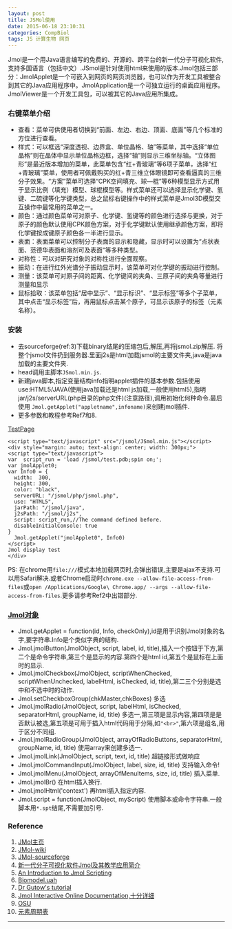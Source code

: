 ```yaml
---
layout: post
title: JSMol使用
date: 2015-06-18 23:10:31
categories: CompBiol
tags: JS 计算生物 网页
---
```

Jmol是一个用Java语言编写的免费的、开源的、跨平台的新一代分子可视化软件,支持多国语言（包括中文）.JSmol是针对使用html来使用的版本.Jmol包括三部分：JmolApplet是一个可嵌入到网页的网页浏览器，也可以作为开发工具被整合到其它的Java应用程序中。JmolApplication是一个可独立运行的桌面应用程序。JmolViewer是一个开发工具包，可以被其它的Java应用所集成。

### 右键菜单介绍
- 查看：菜单可供使用者切换到“前面、左边、右边、顶面、底面”等几个标准的方位进行查看。
- 样式：可以框选“深度透视、边界盒、单位晶格、轴”等菜单，其中选择“单位晶格”则在晶体中显示单位晶格边框，选择“轴”则显示三维坐标轴。“立体图形”是最近版本增加的菜单，此菜单包含“红+青玻璃”等6项子菜单，选择“红+青玻璃”菜单，使用者可佩戴购买的红+青三维立体眼镜即可查看逼真的三维分子效果。“方案”菜单可选择“CPK空间填充、球—棍”等6种模型显示方式用于显示比例（填充）模型、球棍模型等。样式菜单还可以选择显示化学键、氢键、二硫键等化学键类型，总之鼠标右键操作中的样式菜单是Jmol3D模型交互操作中最常用的菜单之一。
- 颜色：通过颜色菜单可对原子、化学键、氢键等的颜色进行选择与更换，对于原子的颜色默认使用CPK颜色方案，对于化学键默认使用继承颜色方案，即将化学键按成键原子颜色各一半进行显示。
- 表面：表面菜单可以控制分子表面的显示和隐藏，显示时可以设置为“点状表面、范德华表面和溶剂可及表面”等多种类型。
- 对称性：可以对研究对象的对称性进行全面观察。
- 振动：在进行红外光谱分子振动显示时，该菜单可对化学键的振动进行控制。
- 测量：该菜单可对原子间的距离、化学键间的夹角、三原子间的夹角等量进行测量和显示
- 鼠标拾取：该菜单包括“居中显示”、“显示标识”、“显示标签”等多个子菜单，其中点击“显示标签”后，再用鼠标点击某个原子，可显示该原子的标签（元素名称）。


### 安装

- 去sourceforge(ref:3)下载binary结尾的压缩包后,解压,再将jsmol.zip解压. 将整个jsmol文件扔到服务器.里面j2s是html加载jsmol的主要文件夹,java是java加载的主要文件夹.
- head调用主脚本`JSmol.min.js`.
- 新建java脚本,指定变量结构info指明applet插件的基本参数.包括使用use:HTML5/JAVA(使用java加载还是html js加载,一般使用html5),指明jar/j2s/serverURL(php目录的php文件)(注意路径),调用初始化何种命令.最后使用
`Jmol.getApplet("appletname",infoname)`来创建jmol插件.
- 更多参数和教程参考Ref7和8.

[TestPage](/jsmol/jsmoltest.html)

~~~ markup
<script type="text/javascript" src="/jsmol/JSmol.min.js"></script>
<div style="margin: auto; text-align: center; width: 300px;">
<script type="text/javascript">
var  script_run = 'load /jsmol/test.pdb;spin on;';
var jmolApplet0;
var Info0 = {
  width:  300,
  height: 300,
  color: "black",
  serverURL: "/jsmol/php/jsmol.php",
  use: "HTML5",
  jarPath: "/jsmol/java",
  j2sPath: "/jsmol/j2s",
  script: script_run,//The command defined before.
  disableInitialConsole: true
}
  Jmol.getApplet("jmolApplet0", Info0)
</script>
Jmol display test
</div>
~~~

PS: 在chrome用`file:///`模式本地加载网页时,会弹出错误,主要是ajax不支持.可以用Safari解决.或者Chrome启动时`chrome.exe --allow-file-access-from-files`或`open /Applications/Google\ Chrome.app/ --args --allow-file-access-from-files`.更多请参考Ref2中出错部分.

### [Jmol对象](http://wiki.jmol.org/index.php/Jmol_JavaScript_Object/Functions)

- Jmol.getApplet = function(id, Info, checkOnly),id是用于识别Jmol对象的名字,要字符串.Info是个类似字典的结构.
- Jmol.jmolButton(JmolObject, script, label, id, title),插入一个按钮于下方,第二个是命令字符串,第三个是显示的内容.第四个是html id,第五个是鼠标在上面时的显示.
- Jmol.jmolCheckbox(JmolObject, scriptWhenChecked, scriptWhenUnchecked, labelHtml, isChecked, id, title),第二三个分别是选中和不选中时的动作.
-  Jmol.setCheckboxGroup(chkMaster,chkBoxes) 多选
-  Jmol.jmolRadio(JmolObject, script, labelHtml, isChecked, separatorHtml, groupName, id, title) 多选一,第三项是显示内容,第四项是是否默认被选,第五项是可用于插入html代码用于分隔,如`"<br>"`,第六项是组名,用于区分不同组.
-  Jmol.jmolRadioGroup(JmolObject, arrayOfRadioButtons, separatorHtml, groupName, id, title) 使用array来创建多选一.
- Jmol.jmolLink(JmolObject, script, text, id, title) 超链接形式做响应
- Jmol.jmolCommandInput(JmolObject, label, size, id, title) 支持输入命令!
- Jmol.jmolMenu(JmolObject, arrayOfMenuItems, size, id, title) 插入菜单.
- Jmol.jmolBr() 在html插入换行.
- Jmol.jmolHtml('context') 再html插入指定内容.
- Jmol.script = function(JmolObject, myScript) 使用脚本或命令字符串.一般脚本用`*.spt`结尾,不需要加引号.

### Reference

1. [JMol主页](http://jmol.sourceforge.net/)
2. [JMol-wiki](http://wiki.jmol.org/index.php/Jmol_JavaScript_Object)
3. [JMol-sourceforge](http://sourceforge.net/projects/jmol/files/)
4. [新一代分子可视化软件Jmol及其教学应用简介](http://blog.sina.com.cn/s/blog_66146f1b0101f7o7.html)
5. [An Introduction to Jmol Scripting](http://www.callutheran.edu/Academic_Programs/Departments/BioDev/omm/jsmol/scripting/molmast.htm)
6. [Biomodel.uah](http://biomodel.uah.es/Jmol/)
7. [Dr Gutow's tutorial](http://www.uwosh.edu/faculty_staff/gutow/Jmol_Web_Page_Maker/Jmol_Web_Page_Maker.shtml)
8. [Jmol Interactive Online Documentation,十分详细](http://chemapps.stolaf.edu/jmol/docs/)
9. [OSU](https://undergrad-ed.chemistry.ohio-state.edu/)
10. [元素周期表](http://www.chemeddl.org/resources/ptl/)

---
